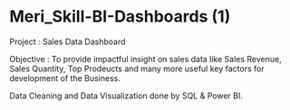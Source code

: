 # Meri_Skill-BI-Dashboards (1)

Project : Sales Data Dashboard

Objective : To provide impactful insight on sales data like Sales Revenue, Sales Quantity, Top Prodeucts and many more useful key factors for development of the Business.

Data Cleaning and Data Visualization done by SQL & Power BI.

